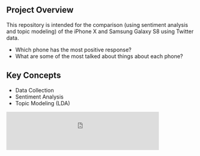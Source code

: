 ## Project Overview

This repository is intended for the comparison (using sentiment analysis and topic modeling) of the iPhone X and Samsung Galaxy S8 using Twitter data.

- Which phone has the most positive response?
- What are some of the most talked about things about each phone?

## Key Concepts

- Data Collection
- Sentiment Analysis
- Topic Modeling (LDA)

  
  
<!-- Embed Gist result from Rawgit -->

<iframe frameborder="0" height="100" marginheight="0" marginwidth="0" scrolling="no" src="https://cdn.rawgit.com/ahipolito94/raw/a52686c4ca42909a43a1dbac744689aa/index.html" style="background-color: #0a0a0a;" width="400"></iframe>


<!-- Embed Gist -->

<script src="https://gist.github.com/ahipolito94/a52686c4ca42909a43a1dbac744689aa.js"></script>

